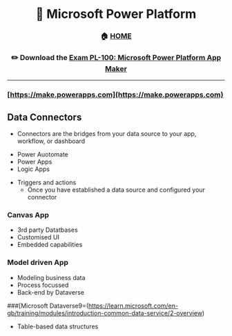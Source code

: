 <div align='center'>

# 🚀 Microsoft Power Platform

### 🏠 [HOME](README.md)
### ✏️ Download the [Exam PL-100: Microsoft Power Platform App Maker](https://learn.microsoft.com/en-gb/certifications/exams/pl-100)

</div>

- - -

### [https://make.powerapps.com](https://make.powerapps.com)
## Data Connectors
+ Connectors are the bridges from your data source to your app, workflow, or dashboard
- Power Auotomate
- Power Apps
- Logic Apps

+ Triggers and actions
  - Once you have established a data source and configured your connector

### Canvas App 
  - 3rd party Datatbases
  - Customised UI
  - Embedded capabilities

### Model driven App
  - Modeling business data
  - Process focussed
  - Back-end by Dataverse

###[Microsoft Dataverse9=(https://learn.microsoft.com/en-gb/training/modules/introduction-common-data-service/2-overview)
+ Table-based data structures
